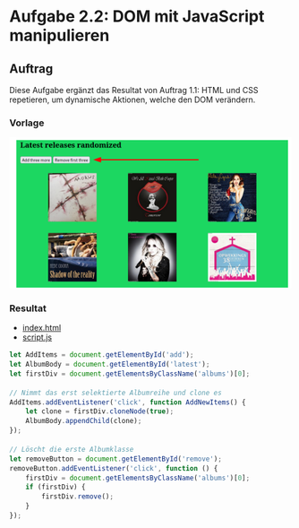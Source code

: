 # Aufgabe 2.2: DOM mit JavaScript manipulieren

## Auftrag
Diese Aufgabe ergänzt das Resultat von Auftrag 1.1: HTML und CSS repetieren, um dynamische Aktionen, welche
den DOM verändern.

### Vorlage
![Vorlage Beispiel](/Modul%20Tag%201/Block_02/Auftrag%202.2/Content/Vorlage.png)

### Resultat
- [index.html](/Modul%20Tag%201/Block_02/Auftrag%202.2/Content/index.html)
- [script.js](/Modul%20Tag%201/Block_02/Auftrag%202.2/Content/script.js)

```JavaScript
let AddItems = document.getElementById('add');
let AlbumBody = document.getElementById('latest');
let firstDiv = document.getElementsByClassName('albums')[0];

// Nimmt das erst selektierte Albumreihe und clone es
AddItems.addEventListener('click', function AddNewItems() {
    let clone = firstDiv.cloneNode(true);
    AlbumBody.appendChild(clone);
});

// Löscht die erste Albumklasse
let removeButton = document.getElementById('remove');
removeButton.addEventListener('click', function () {
    firstDiv = document.getElementsByClassName('albums')[0];
    if (firstDiv) {
        firstDiv.remove();
    }
});
```